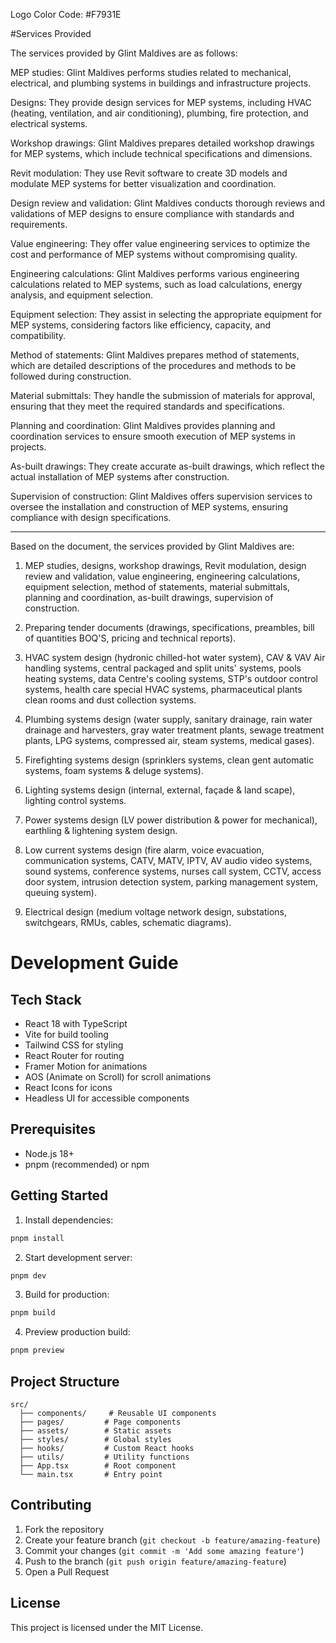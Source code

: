 Logo Color Code: #F7931E

#Services Provided

The services provided by Glint Maldives are as follows: ​

MEP studies: Glint Maldives performs studies related to mechanical, electrical, and plumbing systems in buildings and infrastructure projects.

Designs: They provide design services for MEP systems, including HVAC (heating, ventilation, and air conditioning), plumbing, fire protection, and electrical systems. ​

Workshop drawings: Glint Maldives prepares detailed workshop drawings for MEP systems, which include technical specifications and dimensions.

Revit modulation: They use Revit software to create 3D models and modulate MEP systems for better visualization and coordination.

Design review and validation: Glint Maldives conducts thorough reviews and validations of MEP designs to ensure compliance with standards and requirements.

Value engineering: They offer value engineering services to optimize the cost and performance of MEP systems without compromising quality.

Engineering calculations: Glint Maldives performs various engineering calculations related to MEP systems, such as load calculations, energy analysis, and equipment selection.

Equipment selection: They assist in selecting the appropriate equipment for MEP systems, considering factors like efficiency, capacity, and compatibility.

Method of statements: Glint Maldives prepares method of statements, which are detailed descriptions of the procedures and methods to be followed during construction.

Material submittals: They handle the submission of materials for approval, ensuring that they meet the required standards and specifications.

Planning and coordination: Glint Maldives provides planning and coordination services to ensure smooth execution of MEP systems in projects.

As-built drawings: They create accurate as-built drawings, which reflect the actual installation of MEP systems after construction. ​

Supervision of construction: Glint Maldives offers supervision services to oversee the installation and construction of MEP systems, ensuring compliance with design specifications.



---------------------------------

Based on the document, the services provided by Glint Maldives are:

1. MEP studies, designs, workshop drawings, Revit modulation, design review and validation, value engineering, engineering calculations, equipment selection, method of statements, material submittals, planning and coordination, as-built drawings, supervision of construction.

2. Preparing tender documents (drawings, specifications, preambles, bill of quantities BOQ'S, pricing and technical reports).

3. HVAC system design (hydronic chilled-hot water system), CAV & VAV Air handling systems, central packaged and split units' systems, pools heating systems, data Centre's cooling systems, STP's outdoor control systems, health care special HVAC systems, pharmaceutical plants clean rooms and dust collection systems.

4. Plumbing systems design (water supply, sanitary drainage, rain water drainage and harvesters, gray water treatment plants, sewage treatment plants, LPG systems, compressed air, steam systems, medical gases).

5. Firefighting systems design (sprinklers systems, clean gent automatic systems, foam systems & deluge systems).

6. Lighting systems design (internal, external, façade & land scape), lighting control systems.

7. Power systems design (LV power distribution & power for mechanical), earthling & lightening system design.

8. Low current systems design (fire alarm, voice evacuation, communication systems, CATV, MATV, IPTV, AV audio video systems, sound systems, conference systems, nurses call system, CCTV, access door system, intrusion detection system, parking management system, queuing system).

9. Electrical design (medium voltage network design, substations, switchgears, RMUs, cables, schematic diagrams).

# Development Guide

## Tech Stack

- React 18 with TypeScript
- Vite for build tooling
- Tailwind CSS for styling
- React Router for routing
- Framer Motion for animations
- AOS (Animate on Scroll) for scroll animations
- React Icons for icons
- Headless UI for accessible components

## Prerequisites

- Node.js 18+ 
- pnpm (recommended) or npm

## Getting Started

1. Install dependencies:
```bash
pnpm install
```

2. Start development server:
```bash
pnpm dev
```

3. Build for production:
```bash
pnpm build
```

4. Preview production build:
```bash
pnpm preview
```

## Project Structure

```
src/
  ├── components/     # Reusable UI components
  ├── pages/         # Page components
  ├── assets/        # Static assets
  ├── styles/        # Global styles
  ├── hooks/         # Custom React hooks
  ├── utils/         # Utility functions
  ├── App.tsx        # Root component
  └── main.tsx       # Entry point
```

## Contributing

1. Fork the repository
2. Create your feature branch (`git checkout -b feature/amazing-feature`)
3. Commit your changes (`git commit -m 'Add some amazing feature'`)
4. Push to the branch (`git push origin feature/amazing-feature`)
5. Open a Pull Request

## License

This project is licensed under the MIT License.
